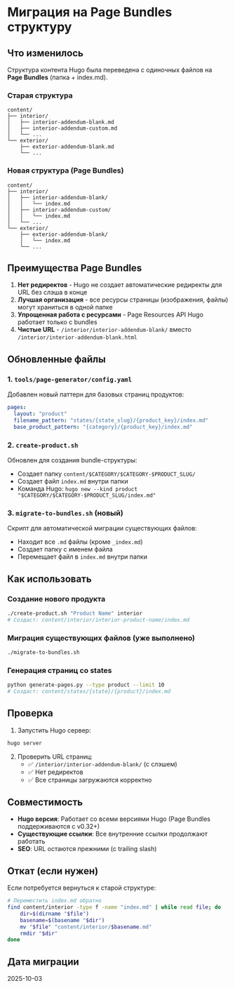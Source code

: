 # Миграция на Page Bundles структуру

## Что изменилось

Структура контента Hugo была переведена с одиночных файлов на **Page Bundles** (папка + index.md).

### Старая структура
```
content/
├── interior/
│   ├── interior-addendum-blank.md
│   ├── interior-addendum-custom.md
│   └── ...
└── exterior/
    ├── exterior-addendum-blank.md
    └── ...
```

### Новая структура (Page Bundles)
```
content/
├── interior/
│   ├── interior-addendum-blank/
│   │   └── index.md
│   ├── interior-addendum-custom/
│   │   └── index.md
│   └── ...
└── exterior/
    ├── exterior-addendum-blank/
    │   └── index.md
    └── ...
```

## Преимущества Page Bundles

1. **Нет редиректов** - Hugo не создает автоматические редиректы для URL без слэша в конце
2. **Лучшая организация** - все ресурсы страницы (изображения, файлы) могут храниться в одной папке
3. **Упрощенная работа с ресурсами** - Page Resources API Hugo работает только с bundles
4. **Чистые URL** - `/interior/interior-addendum-blank/` вместо `/interior/interior-addendum-blank.html`

## Обновленные файлы

### 1. `tools/page-generator/config.yaml`
Добавлен новый паттерн для базовых страниц продуктов:
```yaml
pages:
  layout: "product"
  filename_pattern: "states/{state_slug}/{product_key}/index.md"          # Для state-страниц
  base_product_pattern: "{category}/{product_key}/index.md"               # Для базовых продуктов
```

### 2. `create-product.sh`
Обновлен для создания bundle-структуры:
- Создает папку `content/$CATEGORY/$CATEGORY-$PRODUCT_SLUG/`
- Создает файл `index.md` внутри папки
- Команда Hugo: `hugo new --kind product "$CATEGORY/$CATEGORY-$PRODUCT_SLUG/index.md"`

### 3. `migrate-to-bundles.sh` (новый)
Скрипт для автоматической миграции существующих файлов:
- Находит все `.md` файлы (кроме `_index.md`)
- Создает папку с именем файла
- Перемещает файл в `index.md` внутри папки

## Как использовать

### Создание нового продукта
```bash
./create-product.sh "Product Name" interior
# Создаст: content/interior/interior-product-name/index.md
```

### Миграция существующих файлов (уже выполнено)
```bash
./migrate-to-bundles.sh
```

### Генерация страниц со states
```bash
python generate-pages.py --type product --limit 10
# Создаст: content/states/{state}/{product}/index.md
```

## Проверка

1. Запустить Hugo сервер:
```bash
hugo server
```

2. Проверить URL страниц:
   - ✅ `/interior/interior-addendum-blank/` (с слэшем)
   - ✅ Нет редиректов
   - ✅ Все страницы загружаются корректно

## Совместимость

- **Hugo версия**: Работает со всеми версиями Hugo (Page Bundles поддерживаются с v0.32+)
- **Существующие ссылки**: Все внутренние ссылки продолжают работать
- **SEO**: URL остаются прежними (с trailing slash)

## Откат (если нужен)

Если потребуется вернуться к старой структуре:
```bash
# Переместить index.md обратно
find content/interior -type f -name "index.md" | while read file; do
    dir=$(dirname "$file")
    basename=$(basename "$dir")
    mv "$file" "content/interior/$basename.md"
    rmdir "$dir"
done
```

## Дата миграции
2025-10-03
